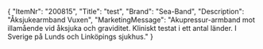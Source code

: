 {
  "ItemNr": "200815",
  "Title": "test",
  "Brand": "Sea-Band",
  "Description": "Åksjukearmband Vuxen",
  "MarketingMessage": "Akupressur-armband mot illamående vid åksjuka och graviditet. Kliniskt testat i ett antal länder. I Sverige på Lunds och Linköpings sjukhus."
}